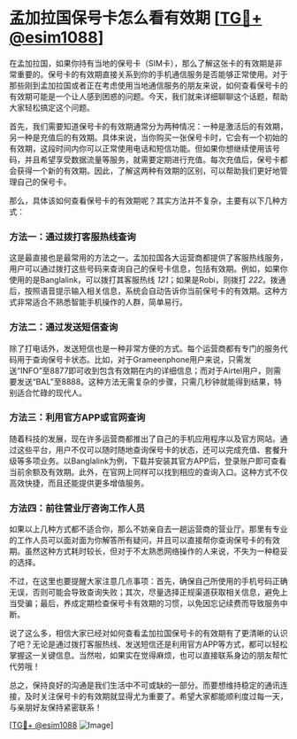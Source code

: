 # 孟加拉国保号卡怎么看有效期 [[TG💪+ @esim1088](https://t.me/s/esim1088)]

在孟加拉国，如果你持有当地的保号卡（SIM卡），那么了解这张卡的有效期是非常重要的。保号卡的有效期直接关系到你的手机通信服务是否能够正常使用。对于那些刚到孟加拉国或者正在考虑使用当地通信服务的朋友来说，如何查看保号卡的有效期可能是一个让人感到困惑的问题。今天，我们就来详细聊聊这个话题，帮助大家轻松搞定这个问题。

首先，我们需要知道保号卡的有效期通常分为两种情况：一种是激活后的有效期，另一种是充值后的有效期。具体来说，当你购买一张保号卡时，它会有一个初始的有效期，这段时间内你可以正常使用电话和短信功能。但如果你想继续使用该号码，并且希望享受数据流量等服务，就需要定期进行充值。每次充值后，保号卡都会获得一个新的有效期。因此，了解这两种有效期的区别，可以帮助我们更好地管理自己的保号卡。

那么，具体该如何查看保号卡的有效期呢？其实方法并不复杂，主要有以下几种方式：

### 方法一：通过拨打客服热线查询

这是最直接也是最常用的方法之一。孟加拉国各大运营商都提供了客服热线服务，用户可以通过拨打这些号码来查询自己的保号卡信息，包括有效期。例如，如果你使用的是Banglalink，可以拨打其客服热线 *121*；如果是Robi，则拨打 *222*。拨通后，按照语音提示输入相关信息，系统会自动告诉你当前保号卡的有效期。这种方式非常适合不熟悉智能手机操作的人群，简单易行。

### 方法二：通过发送短信查询

除了打电话外，发送短信也是一种非常方便的方式。每个运营商都有专门的服务代码用于查询保号卡状态。比如，对于Grameenphone用户来说，只需发送“INFO”至8877即可收到包含有效期在内的详细信息；而对于Airtel用户，则需要发送“BAL”至8888。这种方法无需复杂的步骤，只需几秒钟就能得到结果，特别适合忙碌的现代人。

### 方法三：利用官方APP或官网查询

随着科技的发展，现在许多运营商都推出了自己的手机应用程序以及官方网站。通过这些平台，用户不仅可以随时随地查询保号卡的状态，还可以完成充值、套餐升级等多项业务。以Banglalink为例，下载并安装其官方APP后，登录账户即可查看当前余额及有效期。此外，在官网上同样可以找到相应的查询入口。这种方式不仅高效快捷，而且还能提供更多增值服务。

### 方法四：前往营业厅咨询工作人员

如果以上几种方式都不适合你，那么不妨亲自去一趟运营商的营业厅。那里有专业的工作人员可以面对面为你解答所有疑问，并且可以直接帮你查询保号卡的有效期。虽然这种方式耗时较长，但对于不太熟悉网络操作的人来说，不失为一种稳妥的选择。

不过，在这里也要提醒大家注意几点事项：首先，确保自己所使用的手机号码正确无误，否则可能会导致查询失败；其次，尽量选择正规渠道获取相关信息，避免上当受骗；最后，养成定期检查保号卡有效期的习惯，以免因忘记续费而导致服务中断。

说了这么多，相信大家已经对如何查看孟加拉国保号卡的有效期有了更清晰的认识了吧？无论是通过拨打客服热线、发送短信还是利用官方APP等方式，都可以轻松掌握这一关键信息。当然啦，如果实在觉得麻烦，也可以直接联系身边的朋友帮忙代劳哦！

总之，保持良好的沟通是我们生活中不可或缺的一部分。而要想维持稳定的通讯连接，及时关注保号卡的有效期就显得尤为重要了。希望大家都能顺利度过每一天，与亲朋好友保持紧密联系！

[[TG💪+ @esim1088](https://t.me/s/esim1088) ![Image](https://i.postimg.cc/4NQfJmqS/Snipaste-2025-05-13-00-14-12.png)]